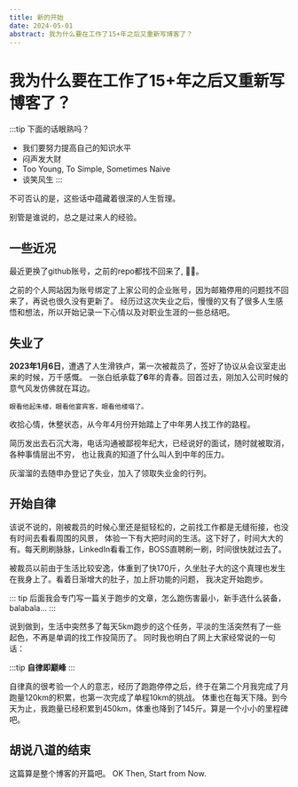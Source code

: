 ```yaml
---
title: 新的开始
date: 2024-05-01
abstract: 我为什么要在工作了15+年之后又重新写博客了？
---
```


# 我为什么要在工作了15+年之后又重新写博客了？

:::tip 下面的话眼熟吗？
- 我们要努力提高自己的知识水平
- 闷声发大财
- Too Young, To Simple, Sometimes Naive
- 谈笑风生
:::

不可否认的是，这些话中蕴藏着很深的人生哲理。

别管是谁说的，总之是过来人的经验。

## 一些近况

最近更换了github账号，之前的repo都找不回来了, :face_exhaling:。

之前的个人网站因为账号绑定了上家公司的企业账号，因为邮箱停用的问题找不回来了，再说也很久没有更新了。
经历过这次失业之后，慢慢的又有了很多人生感悟和想法，所以开始记录一下心情以及对职业生涯的一些总结吧。

## 失业了

**2023年1月6日**，遭遇了人生滑铁卢，第一次被裁员了，签好了协议从会议室走出来的时候，万千感慨。
一张白纸承载了**6**年的青春。回首过去，刚加入公司时候的意气风发仿佛就在耳边。

```shell
眼看他起朱楼，眼看他宴宾客，眼看他楼塌了。
```

收拾心情，休整状态，从今年4月份开始踏上了中年男人找工作的路程。

简历发出去石沉大海，电话沟通被鄙视年纪大，已经说好的面试，随时就被取消，各种事情层出不穷，
也让我真的知道了什么叫人到中年的压力。

灰溜溜的去随申办登记了失业，加入了领取失业金的行列。

## 开始自律

该说不说的，刚被裁员的时候心里还是挺轻松的，之前找工作都是无缝衔接，也没有时间去看看周围的风景，
体验一下有大把时间的生活。这下好了，时间大大的有。每天刷刷脉脉，LinkedIn看看工作，BOSS直聘刷一刷，时间很快就过去了。

被裁员以前由于生活比较安逸，体重到了快170斤，久坐肚子大的这个真理也发生在我身上了。看着日渐增大的肚子，加上肝功能的问题，
我决定开始跑步。

::: tip
后面我会专门写一篇关于跑步的文章，怎么跑伤害最小，新手选什么装备，balabala...
:::

说到做到，生活中突然多了每天5km跑步的这个任务，平淡的生活突然有了一些起色，不再是单调的找工作投简历了。
同时我也明白了网上大家经常说的一句话：

:::tip
**自律即巅峰**
:::

自律真的很考验一个人的意志，经历了跑跑停停之后，终于在第二个月我完成了月跑量120km的积累，也第一次完成了单程10km的挑战。
体重也在每天下降。到今天为止，我跑量已经积累到450km，体重也降到了145斤。算是一个小小的里程碑吧。

## 胡说八道的结束

这篇算是整个博客的开篇吧。
OK Then, Start from Now.

